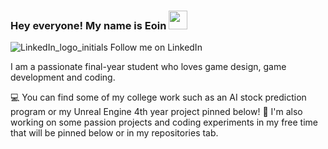 ### Hey everyone! My name is Eoin  <img src="https://raw.githubusercontent.com/MartinHeinz/MartinHeinz/master/wave.gif" width="30px">

![LinkedIn_logo_initials](https://user-images.githubusercontent.com/93496368/156872954-b27270f7-640b-4979-b222-11bcb13b03e6.png) Follow me on LinkedIn

I am a passionate final-year student who loves game design, game development and coding.

💻 You can find some of my college work such as an AI stock prediction program or my Unreal Engine 4th year project pinned below!
🚀 I'm also working on some passion projects and coding experiments in my free time that will be pinned below or in my repositories tab.

<!--
**eoinbarry142/eoinbarry142** is a ✨ _special_ ✨ repository because its `README.md` (this file) appears on your GitHub profile.

Here are some ideas to get you started:
- 🔭 I’m currently working on ...
- 🌱 I’m currently learning ...
- 👯 I’m looking to collaborate on ...
- 🤔 I’m looking for help with ...
- 💬 Ask me about ...
- 📫 How to reach me: ...
- 😄 Pronouns: ...
- ⚡ Fun fact: ...

-->

